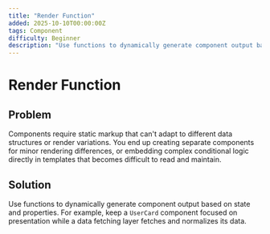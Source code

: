 ```yaml
---
title: "Render Function"
added: 2025-10-10T00:00:00Z
tags: Component
difficulty: Beginner
description: "Use functions to dynamically generate component output based on state and props."
---
```

# Render Function

## Problem

Components require static markup that can't adapt to different data structures or render variations. You end up creating separate components for minor rendering differences, or embedding complex conditional logic directly in templates that becomes difficult to read and maintain.

## Solution

Use functions to dynamically generate component output based on state and properties. For example, keep a `UserCard` component focused on presentation while a data fetching layer fetches and normalizes its data.
